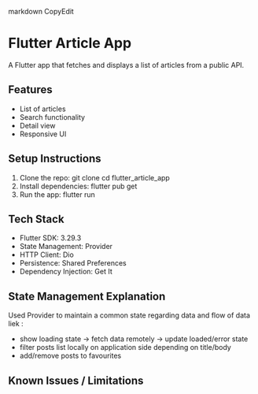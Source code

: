 markdown
CopyEdit
# Flutter Article App
A Flutter app that fetches and displays a list of articles from a public
API.
## Features
- List of articles
- Search functionality
- Detail view
- Responsive UI
## Setup Instructions
1. Clone the repo:
git clone <your-repo-link>
cd flutter_article_app
2. Install dependencies:
flutter pub get
3. Run the app:
flutter run
## Tech Stack
- Flutter SDK: 3.29.3
- State Management: Provider
- HTTP Client: Dio
- Persistence: Shared Preferences
- Dependency Injection: Get It

## State Management Explanation
Used Provider to maintain a common state regarding data and flow of data liek :
- show loading state -> fetch data remotely -> update loaded/error state
- filter posts list locally on application side depending on title/body
- add/remove posts to favourites
  
## Known Issues / Limitations
